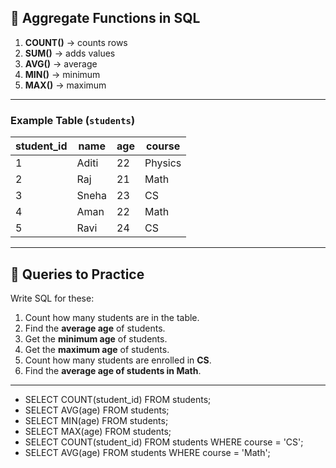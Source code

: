## 📘 Aggregate Functions in SQL

1. **COUNT()** → counts rows
2. **SUM()** → adds values
3. **AVG()** → average
4. **MIN()** → minimum
5. **MAX()** → maximum

---

### Example Table (`students`)

| student\_id | name  | age | course  |
| ----------- | ----- | --- | ------- |
| 1           | Aditi | 22  | Physics |
| 2           | Raj   | 21  | Math    |
| 3           | Sneha | 23  | CS      |
| 4           | Aman  | 22  | Math    |
| 5           | Ravi  | 24  | CS      |

---

## 🔹 Queries to Practice

Write SQL for these:

1. Count how many students are in the table.
2. Find the **average age** of students.
3. Get the **minimum age** of students.
4. Get the **maximum age** of students.
5. Count how many students are enrolled in **CS**.
6. Find the **average age of students in Math**.

---

- SELECT COUNT(student_id) FROM students;
- SELECT AVG(age) FROM students;
- SELECT MIN(age) FROM students;
- SELECT MAX(age) FROM students;
- SELECT COUNT(student_id) FROM students WHERE course = 'CS';
- SELECT AVG(age) FROM students WHERE course = 'Math';


